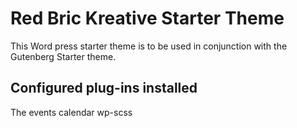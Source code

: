 # Red Bric Kreative Starter Theme

This Word press starter theme is to be used in conjunction with the Gutenberg Starter theme.

## Configured plug-ins installed

The events calendar
wp-scss
